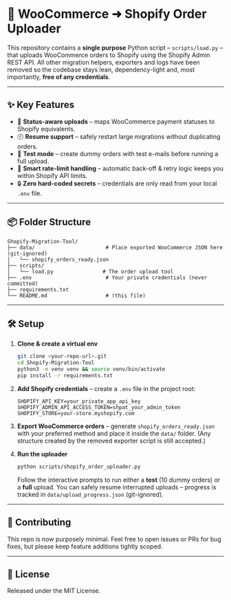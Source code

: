 # 🚀 WooCommerce ➜ Shopify Order Uploader

This repository contains a **single purpose** Python script – `scripts/load.py` – that uploads WooCommerce orders to Shopify using the Shopify Admin REST API. All other migration helpers, exporters and logs have been removed so the codebase stays lean, dependency-light and, most importantly, **free of any credentials**.

---
## ✨ Key Features

- 🔄 **Status-aware uploads** – maps WooCommerce payment statuses to Shopify equivalents.
- 🕗 **Resume support** – safely restart large migrations without duplicating orders.
- 🧪 **Test mode** – create dummy orders with test e-mails before running a full upload.
- 🐌 **Smart rate-limit handling** – automatic back-off & retry logic keeps you within Shopify API limits.
- 🔒 **Zero hard-coded secrets** – credentials are only read from your local `.env` file.

---
## 📦 Folder Structure

```
Shopify-Migration-Tool/
├── data/                       # Place exported WooCommerce JSON here (git-ignored)
│   └── shopify_orders_ready.json
├── scripts/
│   └── load.py                # The order upload tool
├── .env                        # Your private credentials (never committed)
├── requirements.txt
└── README.md                   # (this file)
```

---
## 🛠️ Setup

1. **Clone & create a virtual env**
   ```bash
   git clone <your-repo-url>.git
   cd Shopify-Migration-Tool
   python3 -m venv venv && source venv/bin/activate
   pip install -r requirements.txt
   ```

2. **Add Shopify credentials** – create a `.env` file in the project root:
   ```env
   SHOPIFY_API_KEY=your_private_app_api_key
   SHOPIFY_ADMIN_API_ACCESS_TOKEN=shpat_your_admin_token
   SHOPIFY_STORE=your-store.myshopify.com
   ```

3. **Export WooCommerce orders** – generate `shopify_orders_ready.json` with your preferred method and place it inside the `data/` folder. (Any structure created by the removed exporter script is still accepted.)

4. **Run the uploader**
   ```bash
   python scripts/shopify_order_uploader.py
   ```
   Follow the interactive prompts to run either a **test** (10 dummy orders) or a **full** upload. You can safely resume interrupted uploads – progress is tracked in `data/upload_progress.json` (git-ignored).

---
## 🤝 Contributing
This repo is now purposely minimal. Feel free to open issues or PRs for bug fixes, but please keep feature additions tightly scoped.

---
## 📝 License
Released under the MIT License.
